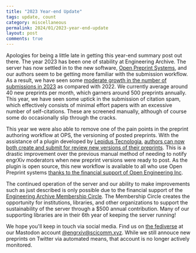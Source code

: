 ```yaml
---
title: "2023 Year-end Update"
tags: update, count
category: miscellaneous
permalink: 2024/01/2023-year-end-update
layout: post
comments: true
---
```


Apologies for being a little late in getting this year-end summary post out there. The year 2023 has been one of stability at Engineering Archive. The server has now settled in to the new software, [Open Preprint Systems](https://pkp.sfu.ca/software/ops/), and our authors seem to be getting more familiar with the submission workflow. As a result, we have seen some [moderate growth in the number of submissions in 2023](https://blog.engrxiv.org/stats/) as compared with 2022. We currently average around 40 new preprints per month, which garners around 500 preprints annually. This year, we have seen some uptick in the submission of citation spam, which effectively consists of minimal effort papers with an excessive number of self-citations. These are screened manually, although of course some do occasionally slip through the cracks.

This year we were also able to remove one of the pain points in the preprint authoring workflow at OPS, the versioning of posted preprints. With the assistance of a plugin developed by [Lepidus Tecnologia](https://lepidus.com.br/), [authors can now both create and submit for review new versions of their preprints](https://blog.engrxiv.org/2023/09/new-versioning-workflow). This is a drastic improvement over the previous manual method of needing to notify engrXiv moderators when new preprint versions were ready to post. As the plugin is open source, this new workflow is available to all who use Open Preprint systems [thanks to the financial support of Open Engineering Inc](https://www.openengr.com/2023/09/21/improving-the-submission-editing-workflow-in-ops/).

The continued operation of the server and our ability to make improvements such as just described is only possible due to the financial support of the [Engineering Archive Membership Circle](https://engrxiv.org/membership-circle). The Membership Circle creates the opportunity for institutions, libraries, and other organizations to support the sustainability of the server through a $500 annual contribution. Many of our supporting libraries are in their 6th year of keeping the server running!

We hope you'll keep in touch via social media. Find us on [the fediverse](https://joinfediverse.wiki/Main_Page/Fancy) at our Mastodon account [@engrxiv@scicomm.xyz](https://scicomm.xyz/@engrxiv). While we still annouce new preprints on Twitter via automated means, that account is no longer actively monitored.
